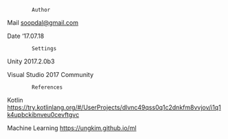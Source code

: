             Author
Mail	soopdal@gmail.com

Date	‘17.07.18


            Settings
Unity 2017.2.0b3

Visual Studio 2017 Community

            References
Kotlin https://try.kotlinlang.org/#/UserProjects/dlvnc49qss0q1c2dnkfm8vvjov/i1q1k4upbckibnveu0cevftgvc

Machine Learning             https://ungkim.github.io/ml


